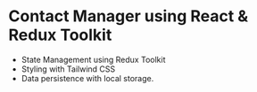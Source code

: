 # Contact Manager using React & Redux Toolkit

- State Management using Redux Toolkit
- Styling with Tailwind CSS
- Data persistence with local storage.
